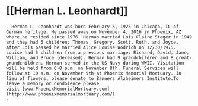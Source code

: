 # [[Herman L. Leonhardt]]
	- Herman L. Leonhardt was born February 5, 1925 in Chicago, IL of German heritage. He passed away on November 4, 2016 in Phoenix, AZ where he resided since 1976. Herman married Lois Claire Steger in 1949 and they had 5 children: Thomas, Gregory, Scott, Ruth, and Joyce. After Lois passed he married Alice Louise Wodrich on 12/30/1975. Louise had 5 children from a previous marriage: Richard, David, Jane, William, and Bruce (deceased). Herman had 9 grandchildren and 8 great-grandchildren. Herman served in the US Navy during WWII. Visitation will be held from 6-8 p.m. on November 8th, Funeral Services will follow at 10 a.m. on November 9th at Phoenix Memorial Mortuary. In lieu of flowers, please donate to Banners Alzheimers Institute.To leave a memory or condolence please visit [www.PhoenixMemorialMortuary.com](http://www.phoenixmemorialmortuary.com/)
	-